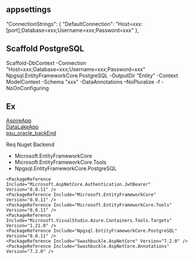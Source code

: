 ## appsettings
  "ConnectionStrings": {
    "DefaultConnection": "Host=xxx:[port];Database=xxx;Username=xxx;Password=xxx"
  },

## Scaffold PostgreSQL
Scaffold-DbContext -Connection "Host=xxx;Database=xxx;Username=xxx;Password=xxx" Npgsql.EntityFrameworkCore.PostgreSQL -OutputDir "Entity" -Context ModelContext -Schema "xxx" -DataAnnotations –NoPluralize -f -NoOnConfiguring

## Ex
[AspireApp](https://github.com/godsnew2542/AspireApp1) <br/> 
[DataLakeApp](https://github.com/godsnew2542/DataLakeApp) <br/> 
[psu_oracle_backEnd](https://github.com/godsnew2542/psu_oracle_backEnd) <br/> 

Req Nuget Backend
  * Microsoft.EntityFrameworkCore
  * Microsoft.EntityFrameworkCore.Tools
  * Npgsql.EntityFrameworkCore.PostgreSQL

```
<PackageReference Include="Microsoft.AspNetCore.Authentication.JwtBearer" Version="8.0.11" />
<PackageReference Include="Microsoft.EntityFrameworkCore" Version="8.0.11" />
<PackageReference Include="Microsoft.EntityFrameworkCore.Tools" Version="8.0.11" />
<PackageReference Include="Microsoft.VisualStudio.Azure.Containers.Tools.Targets" Version="1.21.0" />
<PackageReference Include="Npgsql.EntityFrameworkCore.PostgreSQL" Version="8.0.11" />
<PackageReference Include="Swashbuckle.AspNetCore" Version="7.2.0" />
<PackageReference Include="Swashbuckle.AspNetCore.Annotations" Version="7.2.0" />
```
